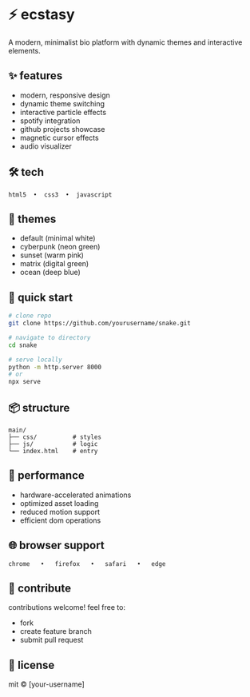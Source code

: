 # ⚡ ecstasy

A modern, minimalist bio platform with dynamic themes and interactive elements.

## ✨ features

- modern, responsive design
- dynamic theme switching
- interactive particle effects
- spotify integration
- github projects showcase
- magnetic cursor effects
- audio visualizer

## 🛠️ tech

```
html5  •  css3  •  javascript
```

## 🎨 themes

- default (minimal white)
- cyberpunk (neon green)
- sunset (warm pink)
- matrix (digital green)
- ocean (deep blue)

## 🚀 quick start

```bash
# clone repo
git clone https://github.com/yourusername/snake.git

# navigate to directory
cd snake

# serve locally
python -m http.server 8000
# or
npx serve
```

## 📦 structure

```
main/
├── css/          # styles
├── js/           # logic
└── index.html    # entry
```

## 💫 performance

- hardware-accelerated animations
- optimized asset loading
- reduced motion support
- efficient dom operations

## 🌐 browser support

```
chrome   •   firefox   •   safari   •   edge
```

## 🤝 contribute

contributions welcome! feel free to:
- fork
- create feature branch
- submit pull request

## 📝 license

mit © [your-username] 
